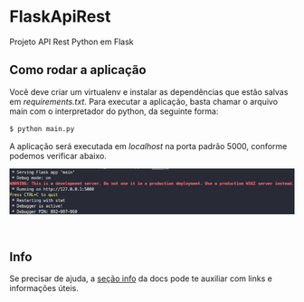 # FlaskApiRest
Projeto API Rest Python em Flask 


## Como rodar a aplicação
Você deve criar um virtualenv e instalar as dependências que estão salvas em _requirements.txt_. Para executar a aplicação, basta chamar o arquivo main com o interpretador do python, da seguinte forma:

```bash
$ python main.py
```

A aplicação será executada em _localhost_ na porta padrão 5000, conforme podemos verificar abaixo.

![](exemplo-execucao.png)

<br />

## Info

Se precisar de ajuda, a [seção info](./docs/info.md) da docs pode te auxiliar com links e informações úteis.
